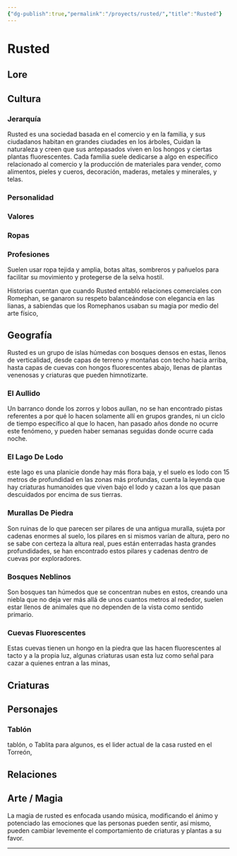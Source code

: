 ```yaml
---
{"dg-publish":true,"permalink":"/proyects/rusted/","title":"Rusted"}
---
```



# Rusted

## Lore

## Cultura

### Jerarquía

Rusted es una sociedad basada en el comercio y en la familia, y sus ciudadanos habitan en grandes ciudades en los árboles, Cuidan la naturaleza y creen que sus antepasados viven en los hongos y ciertas plantas fluorescentes. Cada familia suele dedicarse a algo en específico relacionado al comercio y la producción de materiales para vender, como alimentos, pieles y cueros, decoración, maderas, metales y minerales, y telas.

### Personalidad

### Valores

### Ropas

### Profesiones

Suelen usar ropa tejida y amplia, botas altas, sombreros y pañuelos para facilitar su movimiento y protegerse de la selva hostil. 

Historias cuentan que cuando Rusted entabló relaciones comerciales con Romephan, se ganaron su respeto balanceándose con elegancia en las lianas, a sabiendas que los Romephanos usaban su magia por medio del arte físico,

## Geografía

Rusted es un grupo de islas húmedas con bosques densos en estas, llenos de verticalidad, desde capas de terreno y montañas con techo hacia arriba, hasta capas de cuevas con hongos fluorescentes abajo, llenas de plantas venenosas y criaturas que pueden himnotizarte.

### El Aullido

Un barranco donde los zorros y lobos aullan, no se han encontrado pistas referentes a por qué lo hacen solamente allí en grupos grandes, ni un ciclo de tiempo específico al que lo hacen, han pasado años donde no ocurre este fenómeno, y pueden haber semanas seguidas donde ocurre cada noche.

### El Lago De Lodo

este lago es una planicie donde hay más flora baja, y el suelo es lodo con 15 metros de profundidad en las zonas más profundas, cuenta la leyenda que hay criaturas humanoides que viven bajo el lodo y cazan a los que pasan descuidados por encima de sus tierras.

### Murallas De Piedra

Son ruinas de lo que parecen ser pilares de una antigua muralla, sujeta por cadenas enormes al suelo, los pilares en si mismos varían de altura, pero no se sabe con certeza la altura real, pues están enterradas hasta grandes profundidades, se han encontrado estos pilares y cadenas dentro de cuevas por exploradores.

### Bosques Neblinos

Son bosques tan húmedos que se concentran nubes en estos, creando una niebla que no deja ver más allá de unos cuantos metros al rededor, suelen estar llenos de animales que no dependen de la vista como sentido primario.

### Cuevas Fluorescentes

Estas cuevas tienen un hongo en la piedra que las hacen fluorescentes al tacto y a la propia luz, algunas criaturas usan esta luz como señal para cazar a quienes entran a las minas, 

## Criaturas

## Personajes

### Tablón

tablón, o Tablita para algunos, es el lider actual de la casa rusted en el Torreón,

## Relaciones

## Arte / Magia

La magia de rusted es enfocada usando música, modificando el ánimo y potenciado las emociones que las personas pueden sentir, así mismo, pueden cambiar levemente el comportamiento de criaturas y plantas a su favor.

---

